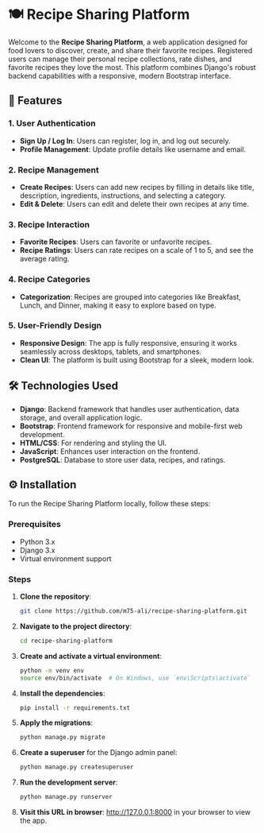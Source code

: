 # 🍽️ Recipe Sharing Platform

Welcome to the **Recipe Sharing Platform**, a web application designed for food lovers to discover, create, and share their favorite recipes. Registered users can manage their personal recipe collections, rate dishes, and favorite recipes they love the most. This platform combines Django's robust backend capabilities with a responsive, modern Bootstrap interface.

## 🌟 Features

### 1. User Authentication
- **Sign Up / Log In**: Users can register, log in, and log out securely.
- **Profile Management**: Update profile details like username and email.
  
### 2. Recipe Management
- **Create Recipes**: Users can add new recipes by filling in details like title, description, ingredients, instructions, and selecting a category.
- **Edit & Delete**: Users can edit and delete their own recipes at any time.

### 3. Recipe Interaction
- **Favorite Recipes**: Users can favorite or unfavorite recipes.
- **Recipe Ratings**: Users can rate recipes on a scale of 1 to 5, and see the average rating.
  
### 4. Recipe Categories
- **Categorization**: Recipes are grouped into categories like Breakfast, Lunch, and Dinner, making it easy to explore based on type.

### 5. User-Friendly Design
- **Responsive Design**: The app is fully responsive, ensuring it works seamlessly across desktops, tablets, and smartphones.
- **Clean UI**: The platform is built using Bootstrap for a sleek, modern look.

## 🛠️ Technologies Used

- **Django**: Backend framework that handles user authentication, data storage, and overall application logic.
- **Bootstrap**: Frontend framework for responsive and mobile-first web development.
- **HTML/CSS**: For rendering and styling the UI.
- **JavaScript**: Enhances user interaction on the frontend.
- **PostgreSQL**: Database to store user data, recipes, and ratings.

## ⚙️ Installation

To run the Recipe Sharing Platform locally, follow these steps:

### Prerequisites

- Python 3.x
- Django 3.x
- Virtual environment support

### Steps

1. **Clone the repository**:

   ```bash
   git clone https://github.com/m75-ali/recipe-sharing-platform.git

2. **Navigate to the project directory**:

   ```bash
   cd recipe-sharing-platform

3. **Create and activate a virtual environment**:

   ```bash
   python -m venv env
   source env/bin/activate  # On Windows, use `env\Scripts\activate`

4. **Install the dependencies**:

   ```bash
   pip install -r requirements.txt

5. **Apply the migrations**:

   ```bash
   python manage.py migrate
   
6. **Create a superuser** for the Django admin panel:

   ```bash
   python manage.py createsuperuser

7. **Run the development server**:

   ```bash
   python manage.py runserver

8. **Visit this URL in browser**:
   http://127.0.0.1:8000 in your browser to view the app.
